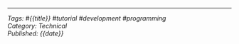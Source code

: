 ---

_Tags: #{{title}} #tutorial #development #programming_  
_Category: Technical_  
_Published: {{date}}_
